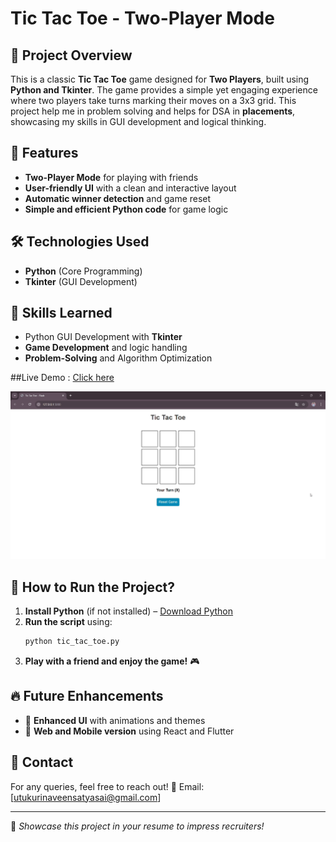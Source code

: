 # Tic Tac Toe - Two-Player Mode

## 📌 Project Overview
This is a classic **Tic Tac Toe** game designed for **Two Players**, built using **Python and Tkinter**. The game provides a simple yet engaging experience where two players take turns marking their moves on a 3x3 grid. This project help me in problem solving and helps for DSA in **placements**, showcasing my skills in GUI development and logical thinking.

## 🚀 Features
- **Two-Player Mode** for playing with friends
- **User-friendly UI** with a clean and interactive layout
- **Automatic winner detection** and game reset
- **Simple and efficient Python code** for game logic

## 🛠️ Technologies Used
- **Python** (Core Programming)
- **Tkinter** (GUI Development)

## 🎯 Skills Learned
- Python GUI Development with **Tkinter**
- **Game Development** and logic handling
- **Problem-Solving** and Algorithm Optimization

##Live Demo : [Click here](https://tic-tac-toe-8rd3.onrender.com)

  
![Tic Tac Toe Gameplay](tic-tac-toe-gameplay.gif)

## 📌 How to Run the Project?
1. **Install Python** (if not installed) – [Download Python](https://www.python.org/downloads/)
2. **Run the script** using:
   ```bash
   python tic_tac_toe.py
   ```
3. **Play with a friend and enjoy the game!** 🎮

## 🔥 Future Enhancements
- 🎨 **Enhanced UI** with animations and themes
- 📱 **Web and Mobile version** using React and Flutter

## 📧 Contact
For any queries, feel free to reach out!
📩 Email: [utukurinaveensatyasai@gmail.com]

---
🚀 *Showcase this project in your resume to impress recruiters!*

